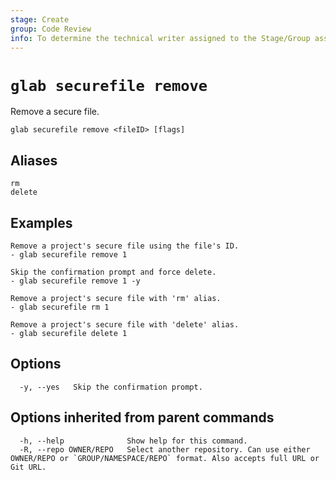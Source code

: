 ```yaml
---
stage: Create
group: Code Review
info: To determine the technical writer assigned to the Stage/Group associated with this page, see https://about.gitlab.com/handbook/product/ux/technical-writing/#assignments
---
```


<!--
This documentation is auto generated by a script.
Please do not edit this file directly. Run `make gen-docs` instead.
-->

# `glab securefile remove`

Remove a secure file.

```plaintext
glab securefile remove <fileID> [flags]
```

## Aliases

```plaintext
rm
delete
```

## Examples

```console
Remove a project's secure file using the file's ID.
- glab securefile remove 1

Skip the confirmation prompt and force delete.
- glab securefile remove 1 -y

Remove a project's secure file with 'rm' alias.
- glab securefile rm 1

Remove a project's secure file with 'delete' alias.
- glab securefile delete 1

```

## Options

```plaintext
  -y, --yes   Skip the confirmation prompt.
```

## Options inherited from parent commands

```plaintext
  -h, --help              Show help for this command.
  -R, --repo OWNER/REPO   Select another repository. Can use either OWNER/REPO or `GROUP/NAMESPACE/REPO` format. Also accepts full URL or Git URL.
```
